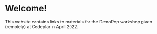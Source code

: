# Welcome!

This website contains links to materials for the DemoPop workshop given (remotely) at Cedeplar in April 2022. 


